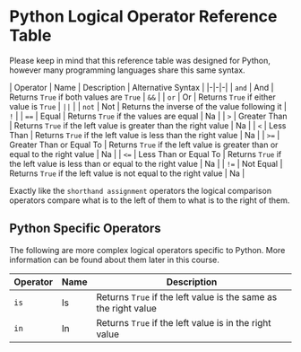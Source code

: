 # Python Logical Operator Reference Table

Please keep in mind that this reference table was designed for Python, however many programming languages share this same syntax.

| Operator | Name | Description | Alternative Syntax |
|-|-|-|
| `and` | And | Returns `True` if both values are `True` | `&&` |
| `or` | Or | Returns `True` if either value is `True` | `||` |
| `not` | Not | Returns the inverse of the value following it | `!` |
| `==` | Equal | Returns `True` if the values are equal | Na |
| `>` | Greater Than | Returns `True` if the left value is greater than the right value | Na |
| `<` | Less Than | Returns `True` if the left value is less than the right value | Na |
| `>=` | Greater Than or Equal To | Returns `True` if the left value is greater than or equal to the right value | Na |
| `<=` | Less Than or Equal To | Returns `True` if the left value is less than or equal to the right value | Na |
| `!=` | Not Equal | Returns `True` if the left value is not equal to the right value | Na |

Exactly like the `shorthand assignment` operators the logical comparison operators compare what is to the left of them to what is to the right of them.

## Python Specific Operators

The following are more complex logical operators specific to Python. More information can be found about them later in this course.

| Operator | Name | Description |
|-|-|-|
| `is` | Is | Returns `True` if the left value is the same as the right value | Na |
| `in` | In | Returns `True` if the left value is in the right value |
